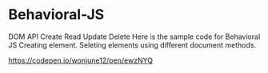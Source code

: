 # Behavioral-JS 
DOM API
Create
Read
Update
Delete
Here is the sample code for Behavioral JS
Creating element.
Seleting elements using different document methods.


https://codepen.io/wonjune12/pen/ewzNYQ

